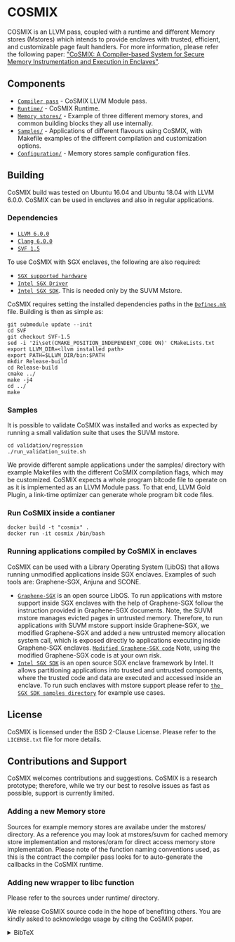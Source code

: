 # COSMIX
COSMIX is an LLVM pass, coupled with a runtime and different Memory stores (Mstores) which intends to provide enclaves with trusted, efficient, and customizable page fault handlers.
For more information, please refer the following paper:
["CoSMIX: A Compiler-based System for Secure Memory Instrumentation and Execution in Enclaves"](https://www.usenix.org/conference/atc19/presentation/orenbach).

## Components

* [`Compiler pass`](pass/) - CoSMIX LLVM Module pass.
* [`Runtime/`](runtime/) - CoSMIX Runtime.
* [`Memory stores/`](mstores/) - Example of three different memory stores, and common building blocks they all use internally.
* [`Samples/`](samples/) - Applications of different flavours using CoSMIX, with Makefile examples of the different compilation and customization options.
* [`Configuration/`](config_files/) - Memory stores sample configuration files.

## Building
CoSMIX build was tested on Ubuntu 16.04 and Ubuntu 18.04 with LLVM 6.0.0.
CoSMIX can be used in enclaves and also in regular applications.

### Dependencies
* [`LLVM 6.0.0`](http://releases.llvm.org/download.html)
* [`Clang 6.0.0`](http://releases.llvm.org/download.html)
* [`SVF 1.5`](https://github.com/SVF-tools/SVF)

To use CoSMIX with SGX enclaves, the following are also required:
* [`SGX supported hardware`](https://github.com/ayeks/SGX-hardware)
* [`Intel SGX Driver`](https://github.com/intel/linux-sgx-driver)
* [`Intel SGX SDK`](https://github.com/intel/linux-sgx). This is needed only by the SUVM Mstore.

CoSMIX requires setting the installed dependencies paths in the [`Defines.mk`](Defines.mk) file.
Building is then as simple as:
```shell
git submodule update --init
cd SVF
git checkout SVF-1.5
sed -i '2i\set(CMAKE_POSITION_INDEPENDENT_CODE ON)' CMakeLists.txt
export LLVM_DIR=<llvm installed path>
export PATH=$LLVM_DIR/bin:$PATH
mkdir Release-build
cd Release-build
cmake ../
make -j4
cd ../
make
```

### Samples
It is possible to validate CoSMIX was installed and works as expected by running a small validation suite that uses the SUVM mstore.
```shell
cd validation/regression
./run_validation_suite.sh 
```

We provide different sample applications under the samples/ directory with example Makefiles with the different CoSMIX compilation flags, which may be customized.
CoSMIX expects a whole program bitcode file to operate on as it is implemented as an LLVM Module pass. To that end, LLVM Gold Plugin, a link-time optimizer can generate whole program bit code files.

### Run CoSMIX inside a contianer
```shell
docker build -t "cosmix" .
docker run -it cosmix /bin/bash
```

### Running applications compiled by CoSMIX in enclaves
CoSMIX can be used with a Library Operating System (LibOS) that allows running unmodified applications inside SGX enclaves.
Examples of such tools are: Graphene-SGX, Anjuna and SCONE. 
* [`Graphene-SGX`](https://github.com/oscarlab/graphene) is an open source LibOS. To run applications with mstore support inside SGX enclaves with the help of Graphene-SGX follow the instruction provided in Graphene-SGX documents.
Note, the SUVM mstore manages evicted pages in untrusted memory. Therefore, to run applications with SUVM mstore support inside Graphene-SGX, we modified Graphene-SGX and added a new
untrusted memory allocation system call, which is exposed directly to applications executing inside Graphene-SGX enclaves.
[`Modified Graphene-SGX code`](https://github.com/acsl-technion/graphene/tree/untrusted_alloc)
Note, using the modified Graphene-SGX code is at your own risk.
* [`Intel SGX SDK`](https://github.com/intel/linux-sgx) is an open source SGX enclave framework by Intel. It allows partitioning applications into trusted and untrusted components,
where the trusted code and data are executed and accessed inside an enclave. To run such enclaves with mstore support please refer to
[`the SGX SDK samples directory`](sgxsdk_samples/) for example use cases.

## License
CoSMIX is licensed under the BSD 2-Clause License. Please refer to the `LICENSE.txt` file for more details.

## Contributions and Support
CoSMIX welcomes contributions and suggestions.
CoSMIX is a research prototype; therefore, while we try our best to resolve issues as fast as possible, support is currently limited.

### Adding a new Memory store
Sources for example memory stores are availabe under the mstores/ directory. As a reference you may look at
mstores/suvm for cached memory store implementation and
mstores/oram for direct access memory store implementation.
Please note of the function naming conventions used, as this is the contract the compiler pass looks for to auto-generate the callbacks
in the CoSMIX runtime.

### Adding new wrapper to libc function
Please refer to the sources under runtime/ directory.

We release CoSMIX source code in the hope of benefiting others. You are kindly asked to acknowledge usage by citing the CoSMIX paper.
<details>
  <summary>BibTeX</summary>

    @inproceedings {cosmix::atc19,
    author = {Meni Orenbach and Yan Michalevsky and Christof Fetzer and Mark Silberstein},
    title = {CoSMIX: A Compiler-based System for Secure Memory Instrumentation and Execution in Enclaves},
    booktitle = {2019 {USENIX} Annual Technical Conference ({USENIX} {ATC} 19)},
    year = {2019},
    address = {Renton, WA},
    url = {https://www.usenix.org/conference/atc19/presentation/orenbach},
    publisher = {{USENIX} Association},
    }

</details>
